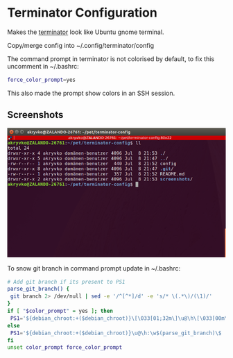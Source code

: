 # Terminator Configuration
Makes the [terminator](http://www.tenshu.net/terminator/) look like Ubuntu gnome terminal.

Copy/merge config into ~/.config/terminator/config

The command prompt in terminator is not colorised by default, to fix this uncomment in ~/.bashrc:

```bash
force_color_prompt=yes
```

This also made the prompt show colors in an SSH session.


## Screenshots

![terminator_gnome](https://github.com/JuntaCr/terminator-config/raw/master/screenshots/terminator-gnome.png)


To snow git branch in command prompt update in ~/.bashrc:

```bash
# Add git branch if its present to PS1
parse_git_branch() {
 git branch 2> /dev/null | sed -e '/^[^*]/d' -e 's/* \(.*\)/(\1)/'
}
if [ "$color_prompt" = yes ]; then
 PS1='${debian_chroot:+($debian_chroot)}\[\033[01;32m\]\u@\h\[\033[00m\]:\[\033[01;34m\]\w\[\033[01;31m\]$(parse_git_branch)\[\033[00m\]\$ '
else
 PS1='${debian_chroot:+($debian_chroot)}\u@\h:\w$(parse_git_branch)\$ '
fi
unset color_prompt force_color_prompt
```
